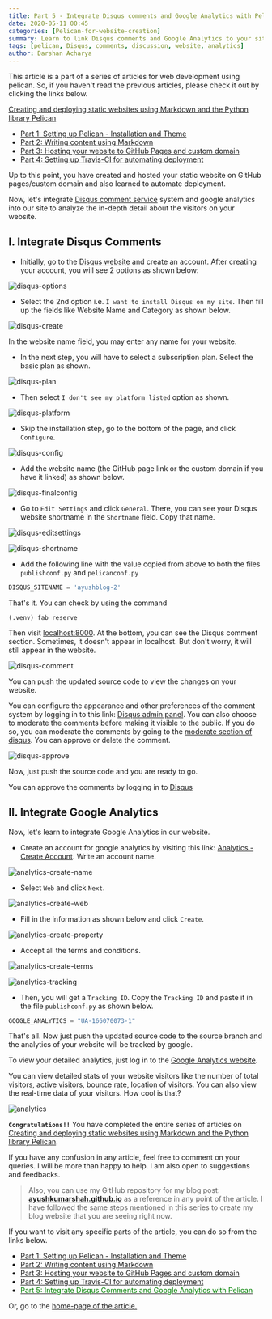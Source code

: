 ```yaml
---
title: Part 5 - Integrate Disqus comments and Google Analytics with Pelican
date: 2020-05-11 00:45
categories: [Pelican-for-website-creation]
summary: Learn to link Disqus comments and Google Analytics to your site
tags: [pelican, Disqus, comments, discussion, website, analytics]
author: Darshan Acharya
---
```


This article is a part of a series of articles for web development using pelican. So, if you haven't read the previous
articles, please check it out by clicking the links below.

[Creating and deploying static websites using Markdown and the Python library Pelican](https://shahayush.com/2020/03/web-pelican-intro)

- [Part 1: Setting up Pelican - Installation and Theme](https://shahayush.com/2020/03/web-pelican-pt1-setup)
- [Part 2: Writing content using Markdown](https://shahayush.com/2020/03/web-pelican-pt2-markdown)
- [Part 3: Hosting your website to GitHub Pages and custom domain](https://shahayush.com/2020/03/web-pelican-pt3-hosting)
- [Part 4: Setting up Travis-CI for automating deployment](https://shahayush.com/2020/05/web-pelican-pt4-travisci)

Up to this point, you have created and hosted your static website on GitHub pages/custom domain and also learned to automate deployment.

Now, let's integrate [Disqus comment service]((https://disqus.com/)) system and google analytics into our
site to analyze the in-depth detail about the visitors on your website.

## I. Integrate Disqus Comments

- Initially, go to the [Disqus website]((https://disqus.com/)) and create an account. After creating your account, you will see 2 options as shown below:

![disqus-options](/assets/img/sample/disqus-options.png)

- Select the 2nd option i.e. `I want to install Disqus on my site`. Then fill up the fields like Website Name and Category as shown below.

![disqus-create](/assets/img/sample/disqus-create.png)

In the website name field, you may enter any name for your website.

- In the next step, you will have to select a subscription plan. Select the basic plan as shown.

![disqus-plan](/assets/img/sample/disqus-plan.png)

- Then select `I don't see my platform listed` option as shown.

![disqus-platform](/assets/img/sample/disqus-platform.png)

- Skip the installation step, go to the bottom of the page, and click `Configure`.

![disqus-config](/assets/img/sample/disqus-config.png)

- Add the website name (the GitHub page link or the custom domain if you have it linked) as shown below. 

![disqus-finalconfig](/assets/img/sample/disqus-finalconfig.png)

- Go to `Edit Settings` and click `General`. There, you can see your Disqus website shortname in the `Shortname` field. Copy that name.

![disqus-editsettings](/assets/img/sample/disqus-editsettings.png)

![disqus-shortname](/assets/img/sample/disqus-shortname.png)

- Add the following line with the value copied from above to both the files `publishconf.py` and `pelicanconf.py`

```python
DISQUS_SITENAME = 'ayushblog-2'
```

That's it. You can check by using the command

```console
(.venv) fab reserve
```

Then visit [localhost:8000](localhost:8000). At the bottom, you can see the Disqus comment section. Sometimes, it doesn't appear in localhost. But don't worry, it will still appear in the website.

![disqus-comment](/assets/img/sample/disqus-comment.png)

You can push the updated source code to view the changes on your website.

You can configure the appearance and other preferences of the comment system by logging in to this link: [Disqus admin panel](https://disqus.com/admin/). You can also choose to moderate the comments before making it visible to the public. If you do so, you can moderate the comments by going to the [moderate section of disqus](https://disqus.com/admin/moderate/). You can approve or delete the comment. 

![disqus-approve](/assets/img/sample/disqus-approve.png)

Now, just push the source code and you are ready to go.

You can approve the comments by logging in to [Disqus](https://disqus.com/)

## II. Integrate Google Analytics

Now, let's learn to integrate Google Analytics in our website.


- Create an account for google analytics by visiting this link: [Analytics - Create Account](https://analytics.google.com/analytics/web/provision/#/provision/create). Write an account name.

![analytics-create-name](/assets/img/sample/analytics-create-name.png)

- Select `Web` and click `Next`.

![analytics-create-web](/assets/img/sample/analytics-create-web.png)

- Fill in the information as shown below and click `Create`.

![analytics-create-property](/assets/img/sample/analytics-create-property.png)

- Accept all the terms and conditions.

![analytics-create-terms](/assets/img/sample/analytics-create-terms.png)

![analytics-tracking](/assets/img/sample/analytics-tracking.png)

- Then, you will get a `Tracking ID`. Copy the `Tracking ID` and paste it in the file `publishconf.py` as shown below.

```python
GOOGLE_ANALYTICS = "UA-166070073-1"
```

That's all. Now just push the updated source code to the source branch and the analytics of your website will be tracked by google.

To view your detailed analytics, just log in to the [Google Analytics website](https://analytics.google.com/analytics/web/). 

You can view detailed stats of your website visitors like the number of total visitors, active visitors, bounce rate, location of visitors. You can also view the real-time data of your visitors. How cool
is that?

![analytics](/assets/img/sample/analytics.png)

**`Congratulations!!`** You have completed the entire series of articles on [Creating and deploying static websites using Markdown and the Python library
Pelican](https://shahayush.com/2020/03/web-pelican-intro).

If you have any confusion in any article, feel free to comment on your queries. I will be more than happy to help. I am
also open to suggestions and feedbacks.  

>Also, you can use my GitHub repository for my blog post: [**ayushkumarshah.github.io**](https://github.com/ayushkumarshah/ayushkumarshah.github.io/tree/pelican-backup) as a
reference in any point of the article. I have followed the same steps mentioned in this series to create my blog
website that you are seeing right now.

If you want to visit any specific parts of the article, you can do so from the links below.

- [Part 1: Setting up Pelican - Installation and Theme](https://shahayush.com/2020/03/web-pelican-pt1-setup)
- [Part 2: Writing content using Markdown](https://shahayush.com/2020/03/web-pelican-pt2-markdown)
- [Part 3: Hosting your website to GitHub Pages and custom domain](https://shahayush.com/2020/03/web-pelican-pt3-hosting)
- [Part 4: Setting up Travis-CI for automating deployment](https://shahayush.com/2020/05/web-pelican-pt4-travisci)
- [<span style="color:green">Part 5: Integrate Disqus Comments and Google Analytics with Pelican</span>](https://shahayush.com/2020/05/web-pelican-pt5-disqus-analytics)

Or, go to the [home-page of the article.](https://shahayush.com/2020/03/web-pelican-intro)
